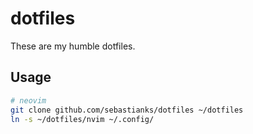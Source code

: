# dotfiles

These are my humble dotfiles.

## Usage

```bash
# neovim
git clone github.com/sebastianks/dotfiles ~/dotfiles
ln -s ~/dotfiles/nvim ~/.config/
```
